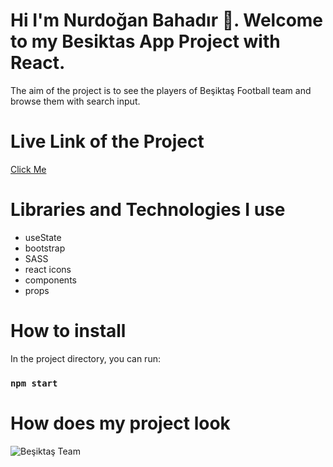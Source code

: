 # Hi I'm Nurdoğan Bahadır 👋. Welcome to my Besiktas App Project with React.

The aim of the project is to see the players of Beşiktaş Football team and browse them with search input.

# Live Link of the Project

[Click Me](https://bjk-team-nurdoganbahadir.netlify.app)

# Libraries and Technologies I use

- useState
- bootstrap
- SASS
- react icons
- components
- props
  

# How to install

In the project directory, you can run:

### `npm start`


# How does my project look

![Beşiktaş Team](./bjk-team.gif)
